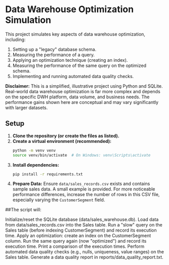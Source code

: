 # Data Warehouse Optimization Simulation

This project simulates key aspects of data warehouse optimization, including:
1.  Setting up a "legacy" database schema.
2.  Measuring the performance of a query.
3.  Applying an optimization technique (creating an index).
4.  Measuring the performance of the same query on the optimized schema.
5.  Implementing and running automated data quality checks.

**Disclaimer:** This is a simplified, illustrative project using Python and SQLite. Real-world data warehouse optimization is far more complex and depends on the specific DWH platform, data volume, and business needs. The performance gains shown here are conceptual and may vary significantly with larger datasets.

## Setup

1.  **Clone the repository (or create the files as listed).**
2.  **Create a virtual environment (recommended):**
    ```bash
    python -m venv venv
    source venv/bin/activate  # On Windows: venv\Scripts\activate
    ```
3.  **Install dependencies:**
    ```bash
    pip install -r requirements.txt
    ```
4.  **Prepare Data:**
    Ensure `data/sales_records.csv` exists and contains sample sales data. A small example is provided. For more noticeable performance differences, increase the number of rows in this CSV file, especially varying the `CustomerSegment` field.


##The script will:

Initialize/reset the SQLite database (data/sales_warehouse.db).
Load data from data/sales_records.csv into the Sales table.
Run a "slow" query on the Sales table (before indexing CustomerSegment) and record its execution time.
Apply an optimization: create an index on the CustomerSegment column.
Run the same query again (now "optimized") and record its execution time.
Print a comparison of the execution times.
Perform automated data quality checks (e.g., nulls, uniqueness, value ranges) on the Sales table.
Generate a data quality report in reports/data_quality_report.txt.
